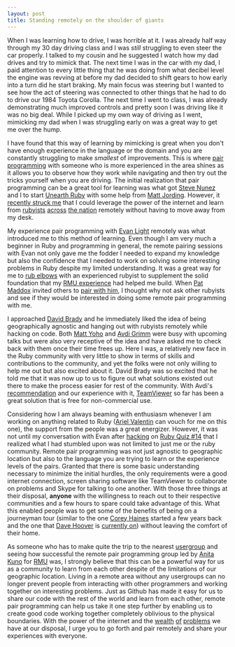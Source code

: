 ```yaml
---
layout: post
title: Standing remotely on the shoulder of giants
---
```


When I was learning how to drive, I was horrible at it. I was already half way through my 30 day driving class and I was _still_ struggling to even steer the car properly. I talked to my cousin and he suggested I watch how my dad drives and try to mimick that. The next time I was in the car with my dad, I paid attention to every little thing that he was doing from what decibel level the engine was revving at before my dad decided to shift gears to how early into a turn did he start braking. My main focus was steering but I wanted to see how the act of steering was connected to other things that he had to do to drive our 1984 Toyota Corolla. The next time I went to class, I was already demonstrating much improved controls and pretty soon I was driving like it was no big deal. While I picked up my own way of driving as I went, mimicking my dad when I was struggling early on was a great way to get me over the hump.

I have found that this way of learning by mimicking is great when you don't have enough experience in the language or the domain and you are constantly struggling to make _smallest_ of improvements. This is where [pair programming](http://en.wikipedia.org/wiki/Pair_programming) with someone who is more experienced in the area shines as it allows you to observe how they work while navigating and then try out the tricks yourself when you are driving. The initial realization that pair programming can be a great tool for learning was what got [Steve Nunez](http://twitter.com/#!/joblesspirate) and I to start [Unearth Ruby](http://www.meetup.com/unearthruby/) with some help from [Matt Jording](http://twitter.com/#!/mjording). However, it [recently struck me]({{site.baseurl}}/remote-pair-programming-to-learn.html) that I could leverage the power of the internet and learn from [rubyists](http://twitter.com/#!/elight) [across](http://twitter.com/#!/dbrady) [the nation](http://twitter.com/#!/patmaddox) remotely without having to move away from my desk.

My experience pair programming with [Evan Light](http://twitter.com/#!/elight) remotely was what introduced me to this method of learning. Even though I am very much a beginner in Ruby and programming in general, the remote pairing sessions with Evan not only gave me the fodder I needed to expand my knowledge but also the confidence that I needed to work on solving some interesting problems in Ruby despite my limited understanding. It was a great way for me to [rub elbows](http://apprenticeship-patterns.labs.oreilly.com/ch04.html#rubbing_elbows) with an experienced rubyist to supplement the solid foundation that my [RMU experience]({{site.baseurl}}/my-rmu-experience-core-skills.html) had helped me build. When [Pat Maddox](http://twitter.com/#!/patmaddox) invited others to [pair with him](http://patmaddox.com/blog/pair-with-me), I thought why not ask other rubyists and see if they would be interested in doing some remote pair programming with me.

I approached [David Brady](http://twitter.com/#!/dbrady) and he immediately liked the idea of being geographically agnostic and hanging out with rubyists remotely while hacking on code. Both [Matt Yoho](http://twitter.com/#!/mattyoho) and [Avdi Grimm](http://twitter.com/#!/avdi) were busy with upcoming talks but were also very receptive of the idea and have asked me to check back with them once their time frees up. Here I was, a relatively new face in the Ruby community with very little to show in terms of skills and contributions to the community, and yet the folks were not only willing to help me out but also excited about it. David Brady was so excited that he told me that it was now up to us to figure out what solutions existed out there to make the process easier for rest of the community. With Avdi's [recommendation](http://twitter.com/#!/avdi/status/30474192520486912) and our experience with it, [TeamViewer](http://www.teamviewer.com/en/index.aspx) so far has been a great solution that is free for non-commercial use. 

Considering how I am always beaming with enthusiasm whenever I am working on anything related to Ruby ([Ariel Valentin](http://twitter.com/#!/arielvalentin) can vouch for me on this one), the support from the people was a great energizer. However, it was not until my conversation with Evan after [hacking](https://github.com/elight/rubyquiz14) on [Ruby Quiz #14](http://www.rubyquiz.com/quiz14.html) that I realized what I had stumbled upon was not limited to just me or the ruby community. Remote pair programming was not just agnostic to geographic location but also to the language you are trying to learn or the experience levels of the pairs. Granted that there is some basic understanding necessary to minimize the initial hurdles, the only requirements were a good internet connection, screen sharing software like TeamViewer to collaborate on problems and Skype for talking to one another. With those three things at their disposal, **anyone** with the willingness to reach out to their respective communities and a few hours to spare could take advantage of this. What this enabled people was to get some of the benefits of being on a journeyman tour (similar to the one [Corey Haines](http://twitter.com/#!/coreyhaines) started a few years back and the one that [Dave Hoover](http://twitter.com/#!/redsquirrel) is [currently on](http://nuts.redsquirrel.com/post/1181144648/dave-hoovers-journeyman-tour)) without leaving the comfort of their home.

As someone who has to make quite the trip to the nearest [usergroup]({{site.baseurl}}/the-new-york-ruby-meetup.html) and seeing how successful the remote pair programming group led by [Anita Kuno](http://twitter.com/#!/anteaya) for [RMU](http://university.rubymendicant.com/) was, I strongly believe that this can be a powerful way for us as a community to learn from each other despite of the limitations of our geographic location. Living in a remote area without any usergroups can no longer prevent people from interacting with other programmers and working together on interesting problems. Just as Github has made it easy for us to share our code with the rest of the world and learn from each other, remote pair programming can help us take it one step further by enabling us to create good code working together completely oblivious to the physical boundaries. With the power of the internet and the [wealth](http://www.rubyquiz.com/) [of](http://university.rubymendicant.com/library.html) [problems](http://projecteuler.net/index.php?section=problems) we have at our disposal, I urge you to go forth and pair remotely and share your experiences with everyone.

